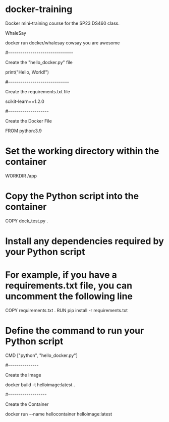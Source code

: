 # docker-training
Docker mini-training course for the SP23 DS460 class.

WhaleSay



docker run docker/whalesay cowsay you are awesome


#--------------------------------

Create the "hello_docker.py" file




print("Hello, World!")





#------------------------------

Create the requirements.txt file



scikit-learn==1.2.0


#--------------------

Create the Docker File



FROM python:3.9

# Set the working directory within the container
WORKDIR /app

# Copy the Python script into the container
COPY dock_test.py .

# Install any dependencies required by your Python script
# For example, if you have a requirements.txt file, you can uncomment the following line
COPY requirements.txt .
RUN pip install -r requirements.txt

# Define the command to run your Python script
CMD ["python", "hello_docker.py"]




#---------------

Create the Image



docker build -t helloimage:latest .




#-------------------

Create the Container


docker run --name hellocontainer helloimage:latest




